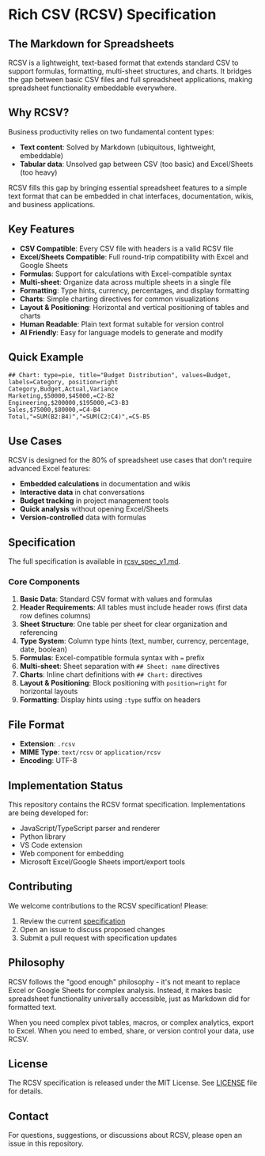 # Rich CSV (RCSV) Specification

## The Markdown for Spreadsheets

RCSV is a lightweight, text-based format that extends standard CSV to support formulas, formatting, multi-sheet structures, and charts. It bridges the gap between basic CSV files and full spreadsheet applications, making spreadsheet functionality embeddable everywhere.

## Why RCSV?

Business productivity relies on two fundamental content types:

- **Text content**: Solved by Markdown (ubiquitous, lightweight, embeddable)
- **Tabular data**: Unsolved gap between CSV (too basic) and Excel/Sheets (too heavy)

RCSV fills this gap by bringing essential spreadsheet features to a simple text format that can be embedded in chat interfaces, documentation, wikis, and business applications.

## Key Features

- **CSV Compatible**: Every CSV file with headers is a valid RCSV file
- **Excel/Sheets Compatible**: Full round-trip compatibility with Excel and Google Sheets
- **Formulas**: Support for calculations with Excel-compatible syntax
- **Multi-sheet**: Organize data across multiple sheets in a single file
- **Formatting**: Type hints, currency, percentages, and display formatting
- **Charts**: Simple charting directives for common visualizations
- **Layout & Positioning**: Horizontal and vertical positioning of tables and charts
- **Human Readable**: Plain text format suitable for version control
- **AI Friendly**: Easy for language models to generate and modify

## Quick Example

```rcsv
## Chart: type=pie, title="Budget Distribution", values=Budget, labels=Category, position=right
Category,Budget,Actual,Variance
Marketing,$50000,$45000,=C2-B2
Engineering,$200000,$195000,=C3-B3
Sales,$75000,$80000,=C4-B4
Total,"=SUM(B2:B4)","=SUM(C2:C4)",=C5-B5
```

## Use Cases

RCSV is designed for the 80% of spreadsheet use cases that don't require advanced Excel features:

- **Embedded calculations** in documentation and wikis
- **Interactive data** in chat conversations
- **Budget tracking** in project management tools
- **Quick analysis** without opening Excel/Sheets
- **Version-controlled** data with formulas

## Specification

The full specification is available in [rcsv_spec_v1.md](rcsv_spec_v1.md).

### Core Components

1. **Basic Data**: Standard CSV format with values and formulas
2. **Header Requirements**: All tables must include header rows (first data row defines columns)
3. **Sheet Structure**: One table per sheet for clear organization and referencing
4. **Type System**: Column type hints (text, number, currency, percentage, date, boolean)
5. **Formulas**: Excel-compatible formula syntax with `=` prefix
6. **Multi-sheet**: Sheet separation with `## Sheet: name` directives
7. **Charts**: Inline chart definitions with `## Chart:` directives
8. **Layout & Positioning**: Block positioning with `position=right` for horizontal layouts
9. **Formatting**: Display hints using `:type` suffix on headers

## File Format

- **Extension**: `.rcsv`
- **MIME Type**: `text/rcsv` or `application/rcsv`
- **Encoding**: UTF-8

## Implementation Status

This repository contains the RCSV format specification. Implementations are being developed for:

- JavaScript/TypeScript parser and renderer
- Python library
- VS Code extension
- Web component for embedding
- Microsoft Excel/Google Sheets import/export tools

## Contributing

We welcome contributions to the RCSV specification! Please:

1. Review the current [specification](rcsv_spec_v1.md)
2. Open an issue to discuss proposed changes
3. Submit a pull request with specification updates

## Philosophy

RCSV follows the "good enough" philosophy - it's not meant to replace Excel or Google Sheets for complex analysis. Instead, it makes basic spreadsheet functionality universally accessible, just as Markdown did for formatted text.

When you need complex pivot tables, macros, or complex analytics, export to Excel. When you need to embed, share, or version control your data, use RCSV.

## License

The RCSV specification is released under the MIT License. See [LICENSE](LICENSE) file for details.

## Contact

For questions, suggestions, or discussions about RCSV, please open an issue in this repository.
